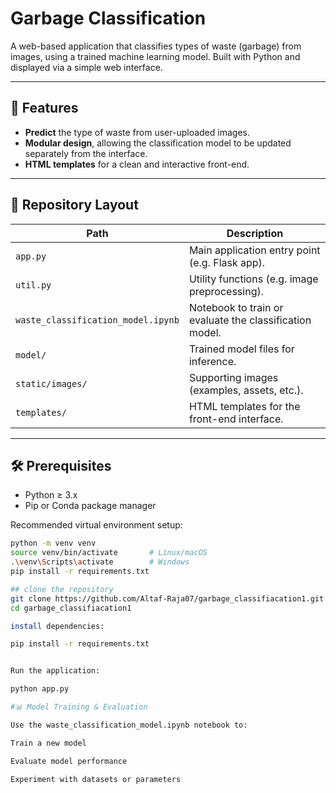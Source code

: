 # Garbage Classification

A web-based application that classifies types of waste (garbage) from images, using a trained machine learning model. Built with Python and displayed via a simple web interface.

---

## 🚀 Features

- **Predict** the type of waste from user-uploaded images.
- **Modular design**, allowing the classification model to be updated separately from the interface.
- **HTML templates** for a clean and interactive front-end.

---

## 📂 Repository Layout

| Path                           | Description                                      |
|--------------------------------|--------------------------------------------------|
| `app.py`                       | Main application entry point (e.g. Flask app).   |
| `util.py`                      | Utility functions (e.g. image preprocessing).    |
| `waste_classification_model.ipynb` | Notebook to train or evaluate the classification model. |
| `model/`                       | Trained model files for inference.               |
| `static/images/`               | Supporting images (examples, assets, etc.).      |
| `templates/`                   | HTML templates for the front-end interface.      |

---

## 🛠️ Prerequisites

- Python ≥ 3.x  
- Pip or Conda package manager

Recommended virtual environment setup:
```bash
python -m venv venv
source venv/bin/activate       # Linux/macOS
.\venv\Scripts\activate        # Windows
pip install -r requirements.txt

## clone the repository
git clone https://github.com/Altaf-Raja07/garbage_classifiacation1.git
cd garbage_classifiacation1

install dependencies:

pip install -r requirements.txt


Run the application:

python app.py

#📊 Model Training & Evaluation

Use the waste_classification_model.ipynb notebook to:

Train a new model

Evaluate model performance

Experiment with datasets or parameters